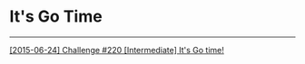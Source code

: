 # It's Go Time

---

[[2015-06-24] Challenge #220 [Intermediate] It's Go time!](https://www.reddit.com/r/dailyprogrammer/comments/3axjac/20150624_challenge_220_intermediate_its_go_time/)
